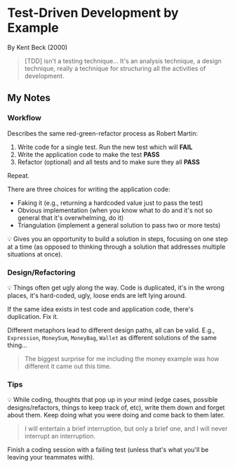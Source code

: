 # Test-Driven Development by Example

By Kent Beck (2000)

> [TDD] isn't a testing technique… It's an analysis technique, a design technique, really a technique for structuring all the activities of development.

## My Notes

### Workflow

Describes the same red-green-refactor process as Robert Martin:

1. Write code for a single test. Run the new test which will **FAIL**
2. Write the application code to make the test **PASS**
3. Refactor (optional) and all tests and to make sure they all **PASS**

Repeat.

There are three choices for writing the application code:

- Faking it (e.g., returning a hardcoded value just to pass the test)
- Obvious implementation (when you know what to do and it's not so general that it's overwhelming, do it)
- Triangulation (implement a general solution to pass two or more tests)

💡 Gives you an opportunity to build a solution in steps, focusing on one step at a time (as opposed to thinking through a solution that addresses multiple situations at once).

### Design/Refactoring

💡 Things often get ugly along the way. Code is duplicated, it's in the wrong places, it's hard-coded, ugly, loose ends are left lying around.

If the same idea exists in test code and application code, there's duplication. Fix it.

Different metaphors lead to different design paths, all can be valid. E.g., `Expression`, `MoneySum`, `MoneyBag`, `Wallet` as different solutions of the same thing…

> The biggest surprise for me including the money example was how different it came out this time.

### Tips

💡 While coding, thoughts that pop up in your mind (edge cases, possible designs/refactors, things to keep track of, etc), write them down and forget about them. Keep doing what you were doing and come back to them later.

> I will entertain a brief interruption, but only a brief one, and I will never interrupt an interruption.

Finish a coding session with a failing test (unless that's what you'll be leaving your teammates with).